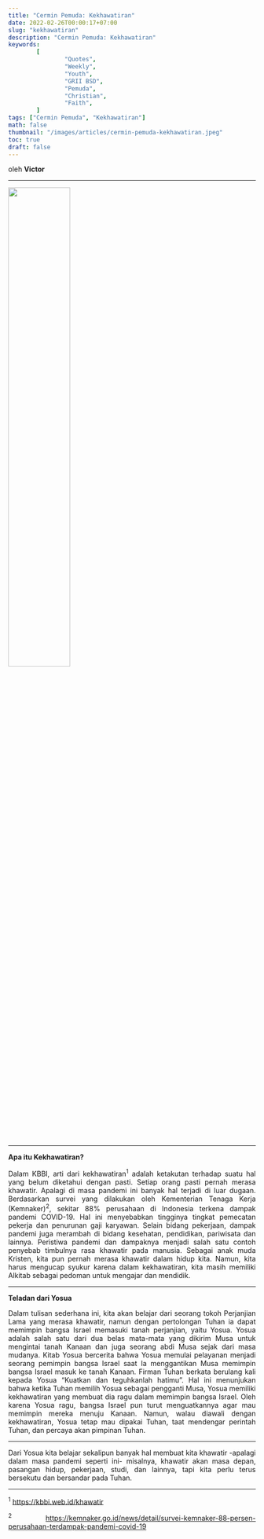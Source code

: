 ```yaml
---
title: "Cermin Pemuda: Kekhawatiran"
date: 2022-02-26T00:00:17+07:00
slug: "kekhawatiran"
description: "Cermin Pemuda: Kekhawatiran"
keywords:
        [
                "Quotes",
                "Weekly",
                "Youth",
                "GRII BSD",
                "Pemuda",
                "Christian",
                "Faith",
        ]
tags: ["Cermin Pemuda", "Kekhawatiran"]
math: false
thumbnail: "/images/articles/cermin-pemuda-kekhawatiran.jpeg"
toc: true
draft: false
---
```

oleh <b>Victor</b> 
<div align="justify">
<hr style="margin-top:0; margin-bottom:1em">

<img src="/images/articles/cermin-pemuda-kekhawatiran.jpeg" width="50%" style="margin-left: auto; margin-right:auto">


<hr style="margin-top:0; margin-bottom:1em">
<b>Apa itu Kekhawatiran?</b>

Dalam KBBI, arti dari kekhawatiran<sup>1</sup> adalah ketakutan terhadap suatu hal yang belum diketahui dengan pasti. Setiap orang pasti pernah merasa khawatir. Apalagi di masa pandemi ini banyak hal terjadi di luar dugaan. Berdasarkan survei yang dilakukan oleh Kementerian Tenaga Kerja (Kemnaker)<sup>2</sup>, sekitar 88% perusahaan di Indonesia terkena dampak pandemi COVID-19. Hal ini menyebabkan tingginya tingkat pemecatan pekerja dan penurunan gaji karyawan. Selain bidang pekerjaan, dampak pandemi juga merambah di bidang kesehatan, pendidikan, pariwisata dan lainnya. Peristiwa pandemi dan dampaknya menjadi salah satu contoh penyebab timbulnya rasa khawatir pada manusia. Sebagai anak muda Kristen, kita pun pernah merasa khawatir dalam hidup kita. Namun, kita harus mengucap syukur karena dalam kekhawatiran, kita masih memiliki Alkitab sebagai pedoman untuk mengajar dan mendidik.

<hr style="margin-top:0; margin-bottom:1em">
<b>Teladan dari Yosua</b>

Dalam tulisan sederhana ini, kita akan belajar dari seorang tokoh Perjanjian Lama yang merasa khawatir, namun dengan pertolongan Tuhan ia dapat memimpin bangsa Israel memasuki tanah perjanjian, yaitu Yosua. Yosua adalah salah satu dari dua belas mata-mata yang dikirim Musa untuk mengintai tanah Kanaan dan juga seorang abdi Musa sejak dari masa mudanya. Kitab Yosua bercerita bahwa Yosua memulai pelayanan menjadi seorang pemimpin bangsa Israel saat Ia menggantikan Musa memimpin bangsa Israel masuk ke tanah Kanaan. Firman Tuhan berkata berulang kali kepada Yosua “Kuatkan dan teguhkanlah hatimu”. Hal ini menunjukan bahwa ketika Tuhan memilih Yosua sebagai pengganti Musa, Yosua memiliki kekhawatiran yang membuat dia ragu dalam memimpin bangsa Israel. Oleh karena Yosua ragu, bangsa Israel pun turut menguatkannya agar mau memimpin mereka menuju Kanaan. Namun, walau diawali dengan kekhawatiran, Yosua tetap mau dipakai Tuhan, taat mendengar perintah Tuhan, dan percaya akan pimpinan Tuhan. 

<hr style="margin-top:0; margin-bottom:1em">

Dari Yosua kita belajar sekalipun banyak hal membuat kita khawatir -apalagi dalam masa pandemi seperti ini- misalnya, khawatir akan masa depan, pasangan hidup, pekerjaan, studi, dan lainnya, tapi kita perlu terus bersekutu dan bersandar pada Tuhan.

<hr style="margin-top:0; margin-bottom:1em">

<sup>1</sup> https://kbbi.web.id/khawatir

<sup>2</sup> https://kemnaker.go.id/news/detail/survei-kemnaker-88-persen-perusahaan-terdampak-pandemi-covid-19

</div>
